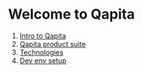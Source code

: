# Welcome to Qapita

1. [Intro to Qapita](https://kundurajeshkumar.github.io/intro)
2. [Qapita product suite](https://kundurajeshkumar.github.io/product-suites)
3. [Technologies](https://kundurajeshkumar.github.io/technologies) 
4. [Dev env setup](https://kundurajeshkumar.github.io/dev-setup)
